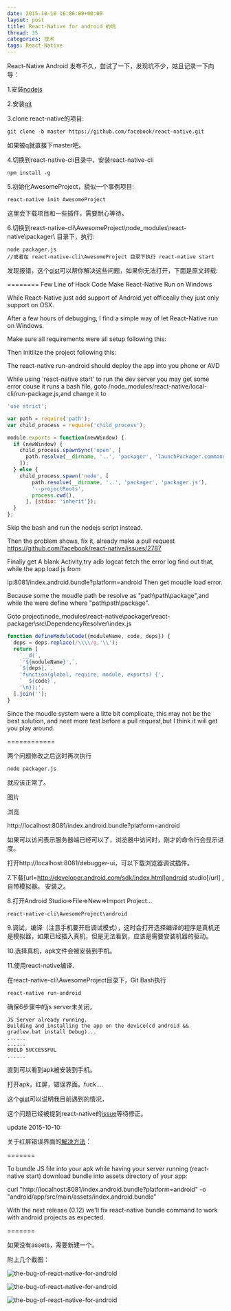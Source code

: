 ```yaml
---
date: 2015-10-10 16:06:00+00:00
layout: post
title: React-Native for android 的坑
thread: 35
categories: 技术
tags: React-Native
---
```


React-Native Android 发布不久，尝试了一下，发现坑不少，姑且记录一下向导：



1.安装[nodejs](https://nodejs.org/en/)


2.安装[git](http://www.git-scm.com/download/)


3.clone react-native的项目:

```shell
git clone -b master https://github.com/facebook/react-native.git
```

如果被q就直接下master吧。


4.切换到react-native-cli目录中，安装react-native-cli

```shell
npm install -g
```


5.初始化AwesomeProject，貌似一个事例项目:

```shell
react-native init AwesomeProject
```

这里会下载项目和一些插件，需要耐心等待。


6.切换到react-native-cli\AwesomeProject\node_modules\react-native\packager\ 目录下，执行:

```
node packager.js
//或者在 react-native-cli\AwesomeProject 目录下执行 react-native start
```

发现报错，这个[gist](https://gist.github.com/mqli/e1e6576e9838d885a43a)可以帮你解决这些问题，如果你无法打开，下面是原文转载:


========
Few Line of Hack Code Make React-Native Run on Windows

While React-Native just add support of Android,yet officeally they just only support on OSX.

After a few hours of debugging, I find a simple way of let React-Native run on Windows.

Make sure all requirements were all setup following this:

Then initilize the project following this:

The react-native run-android should deploy the app into you phone or AVD

While using 'react-native start' to run the dev server you may get some error couse it runs a bash file, goto /node_modules/react-native/local-cli/run-package.js,and change it to

```javascript
'use strict';

var path = require('path');
var child_process = require('child_process');

module.exports = function(newWindow) {
  if (newWindow) {
    child_process.spawnSync('open', [
      path.resolve(__dirname, '..', 'packager', 'launchPackager.command')
    ]);
  } else {
    child_process.spawn('node', [
        path.resolve(__dirname, '..', 'packager', 'packager.js'),
        '--projectRoots',
        process.cwd(),
      ], {stdio: 'inherit'});
  }
};
```

Skip the bash and run the nodejs script instead.

Then the problem shows, fix it, already make a pull request https://github.com/facebook/react-native/issues/2787

Finally get A blank Activity,try adb logcat fetch the error log find out that, while the app load js from

ip:8081/index.android.bundle?platform=android Then get moudle load error.

Because some the moudle path be resolve as "path\\path\\package",and while the were define where "path\path\package".

Goto project\node_modules\react-native\packager\react-packager\src\DependencyResolver\index.js

```javascript
function defineModuleCode({moduleName, code, deps}) {
  deps = deps.replace(/\\\\/g,'\\');
  return [
    `__d(`,
    `'${moduleName}',`,
    `${deps},`,
    'function(global, require, module, exports) {',
    `  ${code}`,
    '\n});',
  ].join('');
}
```

Since the moudle system were a litte bit complicate, this may not be the best solution, and neet more test before a pull request,but I think it will get you play around.


============


两个问题修改之后这时再次执行 


```shell
node packager.js
```


就应该正常了。


图片


浏览

http://localhost:8081/index.android.bundle?platform=android

如果可以访问表示服务器端已经可以了，浏览器中访问时，刚才的命令行会显示进度。

打开http://localhost:8081/debugger-ui，可以下载浏览器调试插件。


7.下载[url=http://developer.android.com/sdk/index.html]android studio[/url] ,自带模拟器。
安装之。


8.打开Android Studio=>File=>New=>Import Project...

```shell
react-native-cli\AwesomeProject\android
```


9.调试，编译（注意手机要开启调试模式），这时会打开选择编译的程序是真机还是模拟器，如果已经插入真机，但是无法看到，应该是需要安装机器的驱动。


10.选择真机，apk文件会被安装到手机。


11.使用react-native编译.

在react-native-cli\AwesomeProject目录下，Git Bash执行

```shell
react-native run-android
```

确保6步骤中的js server未关闭，

```shell
JS Server already running.
Building and installing the app on the device(cd android && gradlew.bat install Debug)...
......
......
BUILD SUCCESSFUL
......
```

直到可以看到apk被安装到手机。

打开apk，红屏，错误界面。fuck....

这个[gist](https://gist.github.com/davidgilbertson/9bee68548037fe00f2a8)可以说明我目前遇到的情况，

这个问题已经被提到react-native的[issue](https://github.com/facebook/react-native/issues/2787#issuecomment-147048240)等待修正。


update 2015-10-10:

关于红屏错误界面的[解决方法](http://stackoverflow.com/questions/32572399/react-native-android-failed-to-load-js-bundle)：

=======

To bundle JS file into your apk while having your server running (react-native start) download bundle into assets directory of your app:

curl "http://localhost:8081/index.android.bundle?platform=android" -o "android/app/src/main/assets/index.android.bundle"

With the next release (0.12) we'll fix react-native bundle command to work with android projects as expected.

=======

如果没有assets，需要新建一个。

附上几个截图：

![the-bug-of-react-native-for-android](../assets/img/2015101003.png)


![the-bug-of-react-native-for-android](../assets/img/2015101001.png)


![the-bug-of-react-native-for-android](../assets/img/2015101002.png)


